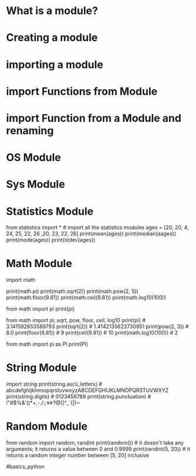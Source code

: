# What is a module?

# Creating a module

# importing a module

# import Functions from Module

# import Function from a Module and renaming

# OS Module

# Sys Module

# Statistics Module

from statistics import * # import all the statistics modules
ages = [20, 20, 4, 24, 25, 22, 26 ,20, 23, 22, 26]
print(mean(ages))
print(median(aages))
print(mode(ages))
print(stdev(ages))

# Math Module

import math

print(math.pi)
print(math.sqrt(2))
print(math.pow(2, 5))
print(math.floor(9.81))
print(math.ceil(9.81))
print(math.log10(100))

from math import pi
print(pi)


from math import pi, sqrt, pow, floor, ceil, log10
print(pi)                 # 3.141592653589793
print(sqrt(2))            # 1.4142135623730951
print(pow(2, 3))          # 8.0
print(floor(9.81))        # 9
print(ceil(9.81))         # 10
print(math.log10(100))    # 2

from math import pi as  PI
print(PI) 

# String Module

import string
print(string.ascii_letters) # abcdefghijklmnopqrstuvwxyzABCDEFGHIJKLMNOPQRSTUVWXYZ
print(string.digits)        # 0123456789
print(string.punctuation)   # !"#$%&'()*+,-./:;<=>?@[\]^_`{|}~

# Random Module

from random import random, randint
print(random())   # it doesn't take any arguments; it returns a value between 0 and 0.9999
print(randint(5, 20)) # it returns a random integer number between [5, 20] inclusive














#basics_python
